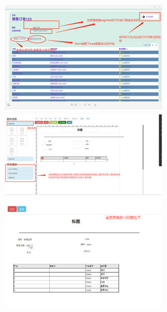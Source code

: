 ![3](index.assets/3-1627369959842.png)

![4](index.assets/4-1627369963004.png)

![6](index.assets/6-1627369972225.png)